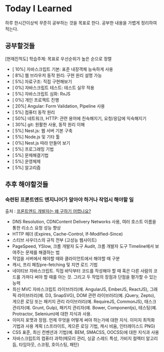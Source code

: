 Today I Learned
===

하루 한시간이상씩 꾸준히 공부하는 것을 목표로 한다.
공부한 내용을 가볍게 정리하여 적는다.

## 공부할것들

[현재진척도] 학습주제: 목표로 우선순위가 높은 순으로 정렬

* [ 10%] 자바스크립트 기본: 표준 내장객체 능숙하게 사용
* [  8%] 웹 브라우저 동작 원리: 구현 원리 설명 가능
* [  5%] 자료구조: 직접 구현해보기
* [  0%] 자바스크립트 테스트: 테스트 실무 적용
* [  5%] 자바스크립트 심화: RxJS
* [  0%] 개인 프로젝트 진행
* [ 20%] Angular: Form Validation, Pipeline 사용
* [  5%] 컴퓨터 동작 원리
* [ 50%] 네트워크, HTTP: 관련 용어에 친숙해지기, 요청/응답에 익숙해지기
* [ 30%] git: 원활한 사용, 동작 원리 이해
* [  5%] Nest.js: 웹 서버 기본 구축
* [  5%] Node.js 및 기타 툴
* [  0%] Nest.js 따라 만들어 보기
* [  5%] 프로그래밍 기법
* [  5%] 문제해결기법
* [  5%] 운영체제
* [  5%] 알고리즘


## 추후 해야할것들

### 숙련된 프론트엔드 엔지니어가 알아야 하거나 작업시 해야할 일

출처 : [프론트엔드 개발자는 왜 구하기 어렵나요?](https://taegon.kim/archives/4810)

* DNS Resolution, CDNContent Delivery Networks 사용, 여러 호스트 이름을 통한 리소스 요청 성능 향상
* HTTP 헤더 (Expires, Cache-Control, If-Modified-Since)
* 스티브 사우더스의 규칙 전부 (고성능 웹사이트)
* PageSpeed, YSlow, 크롬 개발자 도구 Audit, 크롬 개발자 도구 Timeline에서 보여주는 문제를 해결하는 법
* 작업을 서버에서 해야할 때와 클라이언트에서 해야할 때 구분
* 캐시, 프리 페칭pre-fetching 및 지연 로드 기법
* 네이티브 자바스크립트. 직접 바닥부터 코드를 작성해야 할 때 혹은 다른 사람의 코드를 가져다 써야 할 때를 아는 것. 그리고 두 작업의 장점과 단점을 평가할 수 있는 능력
* 최신 MVC 자바스크립트 라이브러리(예. AngularJS, EmberJS, ReactJS), 그래픽 라이브러리(예. D3, SnapSVG), DOM 관련 라이브러리(예. jQuery, Zepto), 게으른 로딩 또는 패키지 관리 라이브러리(예. RequireJS, CommonJS), 태스크 관리자(예. Grunt, Gulp), 패키지 관리자(예. Bower, Componentjs), 테스팅(예. Protractor, Selenium)에 대한 지식과 사용.
* 이미지 포맷과 장점. 언제 무엇을 어떻게 써야 하는가에 대한 지식. 이미지 최적화 기법과 사용 계획 (스프라이트, 게으른 로딩 기법, 캐시 비움, 인터레이스드 PNG)
* CSS 표준, 최신 컨벤션과 기법(예. BEM, SMACSS, OOCSS)에 대한 지식과 사용
* 자바스크립트의 컴퓨터 과학(메모리 관리, 싱글 스레드 특성, 가비지 컬렉터 알고리듬, 타임아웃, 스코핑, 호이스팅, 패턴)
